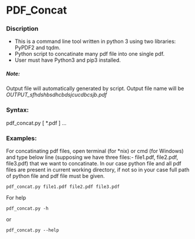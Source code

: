 # PDF_Concat

### Discription
- This is a command line tool written in python 3 using two libraries: PyPDF2 and tqdm.
- Python script to concatinate many pdf file into one single pdf.
- User must have Python3 and pip3 installed.
##### Note:
Output file will automatically generated by script. Output file name will be *OUTPUT_sfhdshbsdhcbdsjcucdbcsjb.pdf* 

### Syntax:

pdf_concat.py [ *.pdf ] ...

### Examples:

 For concatinating pdf files, open terminal (for *nix) or cmd (for Windows) and type below line (supposing we have three files:- file1.pdf, file2.pdf, file3.pdf) that we want to concatinate. In our case python file and all pdf files are present in current working directory, if not so in your case full path of python file and pdf file must be given. 
```
pdf_concat.py file1.pdf file2.pdf file3.pdf
```

For help

```
pdf_concat.py -h
```
or 

```
pdf_concat.py --help
```
